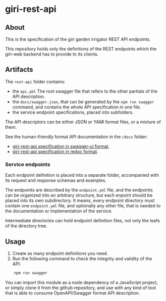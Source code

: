 giri-rest-api
=============

## About

This is the specification of the giri garden irrigator REST API endpoints.

This repository holds only the definitions of the REST endpoints
which the giri-web backend has to provide to its clients.

## Artifacts

The `rest-api` folder contains:

- the `api.yml` The root swagger file that refers to the other partials of the API description.
- the `docs/swagger.json`, that can be generated by the `npm run swagger` command, and contains the whole API specification in one file.
- the service endpoint specifications, placed into subfolders.

The API descriptors can be either JSON or YAMl format files, or a mixture of them.

See the human-friendly format API documentation in the `/docs` folder:
- [giri-rest-api specification in swagger-ui format](https://tombenke.github.io/giri-rest-api/swagger.html),
- [giri-rest-api specification in redoc format](https://tombenke.github.io/giri-rest-api/redoc-static.html).

### Service endpoints

Each endpoint definition is placed into a separate folder, accompanied with its request and response schemas and examples.

The endpoints are described by the `endpoint.yml` file, and the endpoints can be organized into an arbitrary structure, but each enpoint should be placed into its own subdirectory.
It means, every endpoint directory must contain one `endpoint.yml` file, and optionally any other file, that is needed to the documentation or implementation of the service.

Intermediate directories can hold endpoint definition files, not only the leafs of the directory tree.

## Usage

1. Create as many endpoint definitions you need.
2. Run the following command to check the integrity and validity of the API:

```bash
    npm run swagger
```

You can import this module as a node dependency of a JavaScript project, or simply clone it from the github repository, and use with any kind of tool that is able to consume OpenAPI/Swagger format API description.

